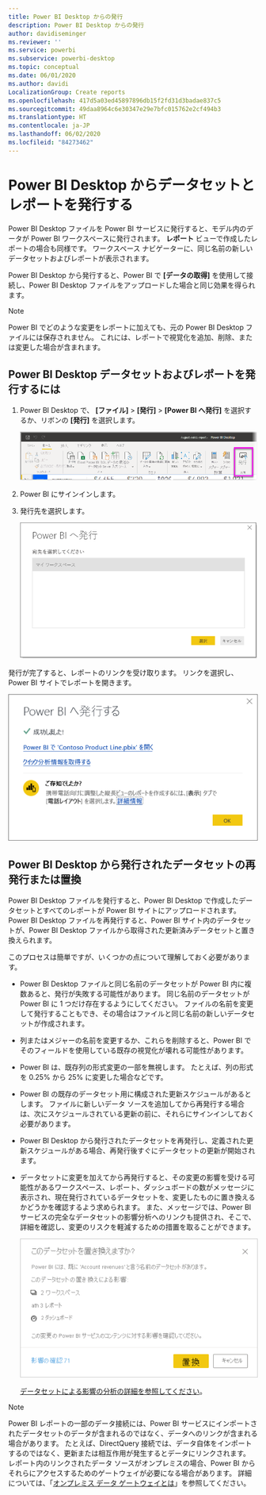 ```yaml
---
title: Power BI Desktop からの発行
description: Power BI Desktop からの発行
author: davidiseminger
ms.reviewer: ''
ms.service: powerbi
ms.subservice: powerbi-desktop
ms.topic: conceptual
ms.date: 06/01/2020
ms.author: davidi
LocalizationGroup: Create reports
ms.openlocfilehash: 417d5a03ed45897896db15f2fd31d3badae837c5
ms.sourcegitcommit: 49daa8964c6e30347e29e7bfc015762e2cf494b3
ms.translationtype: HT
ms.contentlocale: ja-JP
ms.lasthandoff: 06/02/2020
ms.locfileid: "84273462"
---
```

# <a name="publish-datasets-and-reports-from-power-bi-desktop"></a>Power BI Desktop からデータセットとレポートを発行する
Power BI Desktop ファイルを Power BI サービスに発行すると、モデル内のデータが Power BI ワークスペースに発行されます。 **レポート** ビューで作成したレポートの場合も同様です。 ワークスペース ナビゲーターに、同じ名前の新しいデータセットおよびレポートが表示されます。

Power BI Desktop から発行すると、Power BI で **[データの取得]** を使用して接続し、Power BI Desktop ファイルをアップロードした場合と同じ効果を得られます。

> [!NOTE]
> Power BI でどのような変更をレポートに加えても、元の Power BI Desktop ファイルには保存されません。 これには、レポートで視覚化を追加、削除、または変更した場合が含まれます。

## <a name="to-publish-a-power-bi-desktop-dataset-and-reports"></a>Power BI Desktop データセットおよびレポートを発行するには
1. Power BI Desktop で、 **[ファイル]** \> **[発行]** \> **[Power BI へ発行]** を選択するか、リボンの **[発行]** を選択します。  

   ![[発行] ボタン](media/desktop-upload-desktop-files/pbid_publish_publishbutton.png)


2. Power BI にサインインします。
3. 発行先を選択します。

   ![発行先を選択する](media/desktop-upload-desktop-files/pbid_publish_select_destination.png)

発行が完了すると、レポートのリンクを受け取ります。 リンクを選択し、Power BI サイトでレポートを開きます。

![発行の完了を伝えるダイアログ](media/desktop-upload-desktop-files/pbid_publish_success.png)

## <a name="republish-or-replace-a-dataset-published-from-power-bi-desktop"></a>Power BI Desktop から発行されたデータセットの再発行または置換
Power BI Desktop ファイルを発行すると、Power BI Desktop で作成したデータセットとすべてのレポートが Power BI サイトにアップロードされます。 Power BI Desktop ファイルを再発行すると、Power BI サイト内のデータセットが、Power BI Desktop ファイルから取得された更新済みデータセットと置き換えられます。

このプロセスは簡単ですが、いくつかの点について理解しておく必要があります。

* Power BI Desktop ファイルと同じ名前のデータセットが Power BI 内に複数あると、発行が失敗する可能性があります。 同じ名前のデータセットが Power BI に 1 つだけ存在するようにしてください。 ファイルの名前を変更して発行することもでき、その場合はファイルと同じ名前の新しいデータセットが作成されます。
* 列またはメジャーの名前を変更するか、これらを削除すると、Power BI でそのフィールドを使用している既存の視覚化が壊れる可能性があります。 
* Power BI は、既存列の形式変更の一部を無視します。 たとえば、列の形式を 0.25% から 25% に変更した場合などです。
* Power BI の既存のデータセット用に構成された更新スケジュールがあるとします。 ファイルに新しいデータ ソースを追加してから再発行する場合は、次にスケジュールされている更新の前に、それらにサインインしておく必要があります。
* Power BI Desktop から発行されたデータセットを再発行し、定義された更新スケジュールがある場合、再発行後すぐにデータセットの更新が開始されます。
* データセットに変更を加えてから再発行すると、その変更の影響を受ける可能性があるワークスペース、レポート、ダッシュボードの数がメッセージに表示され、現在発行されているデータセットを、変更したものに置き換えるかどうかを確認するよう求められます。 また、メッセージでは、Power BI サービスの完全なデータセットの影響分析へのリンクも提供され、そこで、詳細を確認し、変更のリスクを軽減するための措置を取ることができます。

   ![データセットの再発行による影響に関する警告](media/desktop-upload-desktop-files/pbid-dataset-impact-analysis-desktop-warning.png)

   [データセットによる影響の分析の詳細を参照してください](../collaborate-share/service-dataset-impact-analysis.md)。

> [!NOTE]
> Power BI レポートの一部のデータ接続には、Power BI サービスにインポートされたデータセットのデータが含まれるのではなく、データへのリンクが含まれる場合があります。 たとえば、DirectQuery 接続では、データ自体をインポートするのではなく、更新または相互作用が発生するとデータにリンクされます。 レポート内のリンクされたデータ ソースがオンプレミスの場合、Power BI からそれらにアクセスするためのゲートウェイが必要になる場合があります。 詳細については、「[オンプレミス データ ゲートウェイとは](../connect-data/service-gateway-onprem.md)」を参照してください。
> 